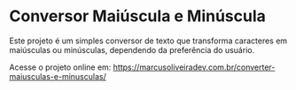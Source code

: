 # Conversor Maiúscula e Minúscula

Este projeto é um simples conversor de texto que transforma caracteres em maiúsculas ou minúsculas, dependendo da preferência do usuário. 

Acesse o projeto online em: https://marcusoliveiradev.com.br/converter-maiusculas-e-minusculas/ 
